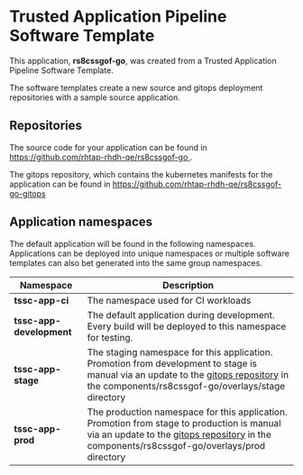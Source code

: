 # Trusted Application Pipeline Software Template

This application, **rs8cssgof-go**, was created from a Trusted Application Pipeline Software Template.

The software templates create a new source and gitops deployment repositories with a sample source application. 

## Repositories

The source code for your application can be found in [https://github.com/rhtap-rhdh-qe/rs8cssgof-go ](https://github.com/rhtap-rhdh-qe/rs8cssgof-go ).
 
The gitops repository, which contains the kubernetes manifests for the application can be found in 
[https://github.com/rhtap-rhdh-qe/rs8cssgof-go-gitops ](https://github.com/rhtap-rhdh-qe/rs8cssgof-go-gitops ) 

## Application namespaces 

The default application will be found in the following namespaces. Applications can be deployed into unique namespaces or multiple software templates can also bet generated into the same group namespaces.  

|  Namespace   |  Description   |  
| -------- | -------- |
| **tssc-app-ci** | The namespace used for CI workloads |
| **tssc-app-development** | The default application during development. Every build will be deployed to this namespace for testing. |
| **tssc-app-stage** | The staging namespace for this application. Promotion from development to stage is manual via an update to the [gitops repository](https://github.com/rhtap-rhdh-qe/rs8cssgof-go-gitops ) in the components/rs8cssgof-go/overlays/stage directory |
| **tssc-app-prod** | The production namespace for this application. Promotion from stage to production is manual via an update to the [gitops repository](https://github.com/rhtap-rhdh-qe/rs8cssgof-go-gitops ) in the components/rs8cssgof-go/overlays/prod directory |